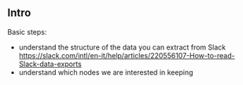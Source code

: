 ## Intro
Basic steps:
* understand the structure of the data you can extract from Slack
https://slack.com/intl/en-it/help/articles/220556107-How-to-read-Slack-data-exports
* understand which nodes we are interested in keeping


